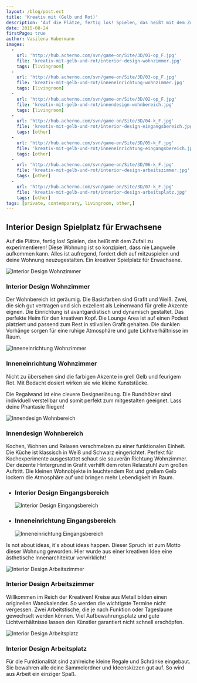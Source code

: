 ```yaml
---
layout: /blog/post.ect
title: 'Kreativ mit (Gelb und Rot)'
description: 'Auf die Plätze, fertig los! Spielen, das heißt mit dem Zufall zu experimentieren! Diese Wohnung ist so konzipiert, dass nie Langweile aufkommen kann. Alles ist aufregend, fordert dich auf mitzuspielen und deine Wohnung neuzugestalten. Ein kreativer Spielplatz für Erwachsene.'
date: 2015-08-24
firstPage: true
author: Vasilena Habermann
images:
  -
    url: 'http://hub.acherno.com/svn/game-on/Site/3D/01-op_F.jpg'
    file: 'kreativ-mit-gelb-und-rot/interior-design-wohnzimmer.jpg'
    tags: [livingroom]
  -
    url: 'http://hub.acherno.com/svn/game-on/Site/3D/03-op_F.jpg'
    file: 'kreativ-mit-gelb-und-rot/inneneinrichtung-wohnzimmer.jpg'
    tags: [livingroom]
  -
    url: 'http://hub.acherno.com/svn/game-on/Site/3D/02-op_F.jpg'
    file: 'kreativ-mit-gelb-und-rot/innendesign-wohnbereich.jpg'
    tags: [livingroom]
  -
    url: 'http://hub.acherno.com/svn/game-on/Site/3D/04-k_F.jpg'
    file: 'kreativ-mit-gelb-und-rot/interior-design-eingangsbereich.jpg'
    tags: [other]
  -
    url: 'http://hub.acherno.com/svn/game-on/Site/3D/05-k_F.jpg'
    file: 'kreativ-mit-gelb-und-rot/inneneinrichtung-eingangsbereich.jpg'
    tags: [other]
  -
    url: 'http://hub.acherno.com/svn/game-on/Site/3D/06-k_F.jpg'
    file: 'kreativ-mit-gelb-und-rot/interior-design-arbeitszimmer.jpg'
    tags: [other]
  -
    url: 'http://hub.acherno.com/svn/game-on/Site/3D/07-k_F.jpg'
    file: 'kreativ-mit-gelb-und-rot/interior-design-arbeitsplatz.jpg'
    tags: [other]
tags: [private, contemporary, livingroom, other,]
---
```

## **Interior Design** Spielplatz für Erwachsene
Auf die Plätze, fertig los! Spielen, das heißt mit dem Zufall zu experimentieren! Diese Wohnung ist so konzipiert, dass nie Langweile aufkommen kann. Alles ist aufregend, fordert dich auf mitzuspielen und deine Wohnung neuzugestalten. Ein kreativer Spielplatz für Erwachsene.

![Interior Design Wohnzimmer](kreativ-mit-gelb-und-rot/interior-design-wohnzimmer.jpg)
### Interior Design **Wohnzimmer**

Der Wohnbereich ist geräumig. Die Basisfarben sind Grafit und Weiß. Zwei, die sich gut vertragen und sich exzellent als Leinenwand für grelle Akzente eignen. Die Einrichtung ist avantgardistisch  und dynamisch gestaltet. Das perfekte Heim für den kreativen Kopf.
Die Lounge Area ist auf einen Podest platziert und passend zum Rest in stilvollen Grafit gehalten.  Die dunklen Vorhänge sorgen für eine ruhige Atmosphäre und gute Lichtverhältnisse im Raum.

![Inneneinrichtung Wohnzimmer](kreativ-mit-gelb-und-rot/inneneinrichtung-wohnzimmer.jpg)
### Inneneinrichtung **Wohnzimmer**

Nicht zu übersehen sind die farbigen Akzente in grell Gelb und feurigem Rot. Mit Bedacht dosiert wirken sie wie kleine Kunststücke.

Die Regalwand ist eine clevere Designerlösung. Die Rundhölzer sind individuell verstellbar und somit perfekt zum mitgestalten geeignet. Lass deine Phantasie fliegen!

![Innendesign Wohnbereich](kreativ-mit-gelb-und-rot/innendesign-wohnbereich.jpg)
### Innendesign **Wohnbereich**

Kochen, Wohnen und Relaxen verschmelzen zu einer funktionalen Einheit. Die Küche ist klassisch in Weiß und Schwarz eingerichtet.  Perfekt für Kochexperimente ausgestattet schaut sie souverän Richtung Wohnzimmer.  Der dezente Hintergrund in Grafit verhilft dem roten Relaxstuhl zum großen Auftritt. Die kleinen Wohnobjekte in leuchtendem Rot und grellem Gelb lockern die Atmosphäre auf und bringen mehr Lebendigkeit im Raum. 


-   ### Interior Design **Eingangsbereich**
    ![Interior Design Eingangsbereich](kreativ-mit-gelb-und-rot/interior-design-eingangsbereich.jpg)
-   ### Inneneinrichtung **Eingangsbereich**
    ![Inneneinrichtung Eingangsbereich](kreativ-mit-gelb-und-rot/inneneinrichtung-eingangsbereich.jpg)

Is not about ideas, it´s about ideas happen. Dieser Spruch ist zum Motto dieser Wohnung geworden. Hier wurde aus einer kreativen Idee  eine ästhetische Innenarchitektur verwirklicht!

![Interior Design Arbeitszimmer](kreativ-mit-gelb-und-rot/interior-design-arbeitszimmer.jpg)
### Interior Design **Arbeitszimmer**

Willkommen im Reich der Kreativen! Kreise aus Metall bilden einen originellen Wandkalender. So werden die wichtigste Termine nicht vergessen. Zwei Arbeitstische, die je nach Funktion oder Tageslaune gewechselt werden können. Viel Aufbewahrungsplatz und gute Lichtverhältnisse lassen den Künstler garantiert nicht schnell erschöpfen.

![Interior Design Arbeitsplatz](kreativ-mit-gelb-und-rot/interior-design-arbeitsplatz.jpg)
### Interior Design **Arbeitsplatz**

Für die Funktionalität sind zahlreiche kleine Regale und Schränke eingebaut. Sie bewahren alle deine Sammelordner und Ideenskizzen gut auf. So wird aus Arbeit ein einziger Spaß.
